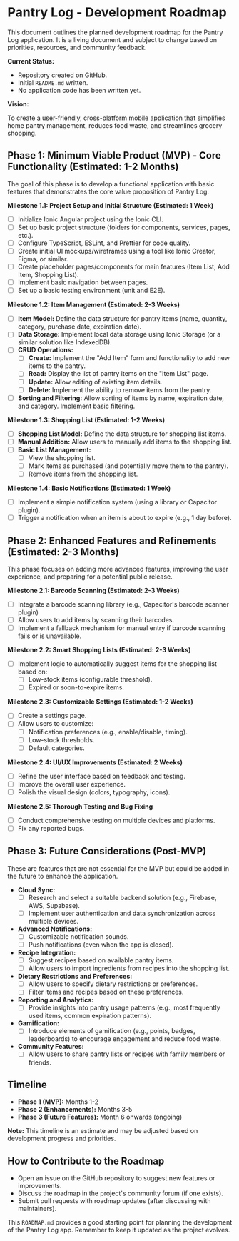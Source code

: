 # Pantry Log - Development Roadmap

This document outlines the planned development roadmap for the Pantry Log application. It is a living document and subject to change based on priorities, resources, and community feedback.

**Current Status:**

*   Repository created on GitHub.
*   Initial `README.md` written.
*   No application code has been written yet.

**Vision:**

To create a user-friendly, cross-platform mobile application that simplifies home pantry management, reduces food waste, and streamlines grocery shopping.

## Phase 1: Minimum Viable Product (MVP) - Core Functionality (Estimated: 1-2 Months)

The goal of this phase is to develop a functional application with basic features that demonstrates the core value proposition of Pantry Log.

**Milestone 1.1: Project Setup and Initial Structure (Estimated: 1 Week)**

*   [ ] Initialize Ionic Angular project using the Ionic CLI.
*   [ ] Set up basic project structure (folders for components, services, pages, etc.).
*   [ ] Configure TypeScript, ESLint, and Prettier for code quality.
*   [ ] Create initial UI mockups/wireframes using a tool like Ionic Creator, Figma, or similar.
*   [ ] Create placeholder pages/components for main features (Item List, Add Item, Shopping List).
*   [ ] Implement basic navigation between pages.
*   [ ] Set up a basic testing environment (unit and E2E).

**Milestone 1.2: Item Management (Estimated: 2-3 Weeks)**

*   [ ] **Item Model:** Define the data structure for pantry items (name, quantity, category, purchase date, expiration date).
*   [ ] **Data Storage:** Implement local data storage using Ionic Storage (or a similar solution like IndexedDB).
*   [ ] **CRUD Operations:**
    *   [ ] **Create:** Implement the "Add Item" form and functionality to add new items to the pantry.
    *   [ ] **Read:** Display the list of pantry items on the "Item List" page.
    *   [ ] **Update:** Allow editing of existing item details.
    *   [ ] **Delete:** Implement the ability to remove items from the pantry.
*   [ ] **Sorting and Filtering:** Allow sorting of items by name, expiration date, and category. Implement basic filtering.

**Milestone 1.3: Shopping List (Estimated: 1-2 Weeks)**

*   [ ] **Shopping List Model:** Define the data structure for shopping list items.
*   [ ] **Manual Addition:** Allow users to manually add items to the shopping list.
*   [ ] **Basic List Management:**
    *   [ ] View the shopping list.
    *   [ ] Mark items as purchased (and potentially move them to the pantry).
    *   [ ] Remove items from the shopping list.

**Milestone 1.4: Basic Notifications (Estimated: 1 Week)**

*   [ ] Implement a simple notification system (using a library or Capacitor plugin).
*   [ ] Trigger a notification when an item is about to expire (e.g., 1 day before).

## Phase 2: Enhanced Features and Refinements (Estimated: 2-3 Months)

This phase focuses on adding more advanced features, improving the user experience, and preparing for a potential public release.

**Milestone 2.1: Barcode Scanning (Estimated: 2-3 Weeks)**

*   [ ] Integrate a barcode scanning library (e.g., Capacitor's barcode scanner plugin)
*   [ ] Allow users to add items by scanning their barcodes.
*   [ ] Implement a fallback mechanism for manual entry if barcode scanning fails or is unavailable.

**Milestone 2.2: Smart Shopping Lists (Estimated: 2-3 Weeks)**

*   [ ] Implement logic to automatically suggest items for the shopping list based on:
    *   [ ] Low-stock items (configurable threshold).
    *   [ ] Expired or soon-to-expire items.

**Milestone 2.3: Customizable Settings (Estimated: 1-2 Weeks)**

*   [ ] Create a settings page.
*   [ ] Allow users to customize:
    *   [ ] Notification preferences (e.g., enable/disable, timing).
    *   [ ] Low-stock thresholds.
    *   [ ] Default categories.

**Milestone 2.4: UI/UX Improvements (Estimated: 2 Weeks)**

*   [ ] Refine the user interface based on feedback and testing.
*   [ ] Improve the overall user experience.
*   [ ] Polish the visual design (colors, typography, icons).

**Milestone 2.5: Thorough Testing and Bug Fixing**
*   [ ] Conduct comprehensive testing on multiple devices and platforms.
*   [ ] Fix any reported bugs.

## Phase 3: Future Considerations (Post-MVP)

These are features that are not essential for the MVP but could be added in the future to enhance the application.

*   **Cloud Sync:**
    *   [ ] Research and select a suitable backend solution (e.g., Firebase, AWS, Supabase).
    *   [ ] Implement user authentication and data synchronization across multiple devices.
*   **Advanced Notifications:**
    *   [ ] Customizable notification sounds.
    *   [ ] Push notifications (even when the app is closed).
*   **Recipe Integration:**
    *   [ ] Suggest recipes based on available pantry items.
    *   [ ] Allow users to import ingredients from recipes into the shopping list.
*   **Dietary Restrictions and Preferences:**
    *   [ ] Allow users to specify dietary restrictions or preferences.
    *   [ ] Filter items and recipes based on these preferences.
*   **Reporting and Analytics:**
    *   [ ] Provide insights into pantry usage patterns (e.g., most frequently used items, common expiration patterns).
*   **Gamification:**
    *   [ ] Introduce elements of gamification (e.g., points, badges, leaderboards) to encourage engagement and reduce food waste.
*   **Community Features:**
    *   [ ] Allow users to share pantry lists or recipes with family members or friends.

## Timeline

*   **Phase 1 (MVP):**  Months 1-2
*   **Phase 2 (Enhancements):** Months 3-5
*   **Phase 3 (Future Features):**  Month 6 onwards (ongoing)

**Note:** This timeline is an estimate and may be adjusted based on development progress and priorities.

## How to Contribute to the Roadmap

*   Open an issue on the GitHub repository to suggest new features or improvements.
*   Discuss the roadmap in the project's community forum (if one exists).
*   Submit pull requests with roadmap updates (after discussing with maintainers).

This `ROADMAP.md` provides a good starting point for planning the development of the Pantry Log app. Remember to keep it updated as the project evolves.
